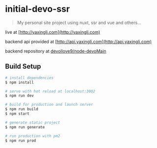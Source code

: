 # initial-devo-ssr

> My personal site project using nuxt, ssr and vue and others...

live at [http://yaxingli.com](http://yaxingli.com)

backend api provided at [http://api.yaxingli.com](http://api.yaxingli.com)

backend repository at [devollove9/node-devoMain](https://github.com/devollove9/node-devoMain)
## Build Setup

``` bash
# install dependencies
$ npm install

# serve with hot reload at localhost:3002
$ npm run dev

# build for production and launch server
$ npm run build
$ npm start

# generate static project
$ npm run generate

# run production with pm2
$ npm run prod
```
